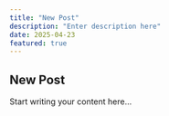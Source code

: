 ```yaml
---
title: "New Post"
description: "Enter description here"
date: 2025-04-23
featured: true
---
```

## New Post

Start writing your content here...

